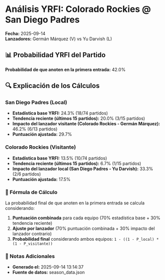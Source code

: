 # Análisis YRFI: Colorado Rockies @ San Diego Padres

**Fecha:** 2025-09-14  
**Lanzadores:** Germán Márquez (V) vs Yu Darvish (L)

## 📊 Probabilidad YRFI del Partido

**Probabilidad de que anoten en la primera entrada:** 42.0%

## 🔍 Explicación de los Cálculos

### San Diego Padres (Local)
- **Estadística base YRFI:** 24.3% (18/74 partidos)
- **Tendencia reciente (últimos 15 partidos):** 20.0% (3/15 partidos)
- **Impacto del lanzador visitante (Colorado Rockies - Germán Márquez):** 46.2% (6/13 partidos)
- **Puntuación ajustada:** 29.7%

### Colorado Rockies (Visitante)
- **Estadística base YRFI:** 13.5% (10/74 partidos)
- **Tendencia reciente (últimos 15 partidos):** 6.7% (1/15 partidos)
- **Impacto del lanzador local (San Diego Padres - Yu Darvish):** 33.3% (2/6 partidos)
- **Puntuación ajustada:** 17.5%

### 📝 Fórmula de Cálculo

La probabilidad final de que anoten en la primera entrada se calcula considerando:
1. **Puntuación combinada** para cada equipo (70% estadística base + 30% tendencia reciente)
2. **Ajuste por lanzador** (70% puntuación combinada + 30% impacto del lanzador contrario)
3. **Probabilidad final** considerando ambos equipos: `1 - ((1 - P_local) * (1 - P_visitante))`

### 📌 Notas Adicionales

- **Generado el:** 2025-09-14 13:14:37
- **Fuente de datos:** season_data.json

